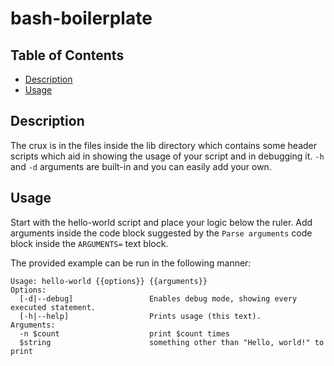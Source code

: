 # bash-boilerplate

## Table of Contents

- [Description](#description)
- [Usage](#usage)


## Description

The crux is in the files inside the lib directory which contains some header
scripts which aid in showing the usage of your script and in debugging it. `-h`
and `-d` arguments are built-in and you can easily add your own.


## Usage

Start with the hello-world script and place your logic below the ruler. Add
arguments inside the code block suggested by the `Parse arguments` code block
inside the `ARGUMENTS=` text block.

The provided example can be run in the following manner:
```
Usage: hello-world {{options}} {{arguments}}
Options:
  [-d|--debug]                 Enables debug mode, showing every executed statement.
  [-h|--help]                  Prints usage (this text).
Arguments:
  -n $count                    print $count times
  $string                      something other than "Hello, world!" to print
```

